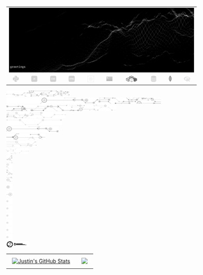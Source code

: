 <table align="center" border="0" cellspacing="0" cellpadding="0">
  <tr>
    <td colspan="10" border="0" cellspacing="0" cellpadding="0" >
      <a href="https://wallpaperaccess.com/black-digital"> 
        <img src="./images/quantized_relief_adjusted_with_sfmono.png" href="https://wallpaperaccess.com/black-digital"/>
      <a>
    </td>
  </tr>
  <tr>
    <td align="center">
      <a href="https://www.python.org/">
        <img src="./images/languages_icons/python-16.png"/>
        </a>
    </td>
    <td align="center">
      <a href="https://developer.mozilla.org/en-US/docs/Web/JavaScript">
        <img src="./images/languages_icons/js-16.png"/>
      </a>
    </td>
    <td align="center">
      <a href="https://developer.mozilla.org/en-US/docs/Web/CSS">
        <img src="./images/languages_icons/css-16.png"/>
      </a>
    </td>
    <td align="center">
      <a href="https://developer.mozilla.org/en-US/docs/Web/HTML">
        <img src="./images/languages_icons/html-16.png"/>
      </a>
    </td>
    <td align="center">
      <a href="https://www.tableau.com/">
        <img src="./images/languages_icons/tableau-logo.png"/>
      </a>
    </td>
    <td align="center">
      <a href="https://www.zsh.org/">
        <img src="./images/languages_icons/terminal-icon-16.png"/>
      </a>
    </td>
    <td align="center">
      <a href="https://docs.microsoft.com/en-us/office/vba">
        <img src="./images/languages_icons/vba-logo.png"/>
      </a>
    </td>
    <td align="center">
      <a href="https://www.postgresql.org/">
        <img src="./images/languages_icons/database-5-16.png"/>
      </a>
    </td>
    <td align="center">
      <a href="https://www.mongodb.com/">
        <img src="./images/languages_icons/mongodb-logo.png"/>
      </a>
    </td>
    <td align="center">
      <a href="https://www.r-project.org/">
        <img src="./images/languages_icons/r-programming-language.png"/>
      </a>
    </td>
  </tr>
</table>

![neural-network-icon-16](./images/neural_network_original_greyscale_02.png "this")<br>
![neural-network-icon-16](./images/neural_network_original_greyscale_10.png "this this")<br>
![neural-network-icon-16](./images/neural_network_original_greyscale_04.png "this this this")<br>
![neural-network-icon-16](./images/neural_network_original_greyscale_11.png "this this this this")<br>
![neural-network-icon-16](./images/neural_network_original_greyscale_06.png "this this this this this")<br>
![neural-network-icon-16](./images/neural_network_original_greyscale_07.png "this this this this this this")<br>
![neural-network-icon-16](./images/neural_network_original_greyscale_09.png "this this this this this this this")<br>
![neural-network-icon-16](./images/neural_network_original_greyscale_17.png "this this this this this this this this")<br>
![neural-network-icon-16](./images/neural_network_original_greyscale_15.png "this this this this this this this this this")<br>
![neural-network-icon-16](./images/neural_network_original_greyscale_12.png "this this this this this this this this this this")<br>
![neural-network-icon-16](./images/neural_network_original_greyscale_21.png "this this this this this this this this this this this")<br>
![neural-network-icon-16](./images/neural_network_original_greyscale_22.png "this this this this this this this this this this this this")<br>
![neural-network-icon-16](./images/neural_network_original_greyscale_13.png "this this this this this this this this this this this this this")<br>
![neural-network-icon-16](./images/neural_network_original_greyscale_25.png "this this this this this this this this this this this this this this")<br>
![neural-network-icon-16](./images/neural_network_original_greyscale_24.png "this this this this this this this this this this this this this this this")<br>
![neural-network-icon-16](./images/neural_network_original_greyscale_26.png "this this this this this this this this this this this this this this this this")<br>
![neural-network-icon-16](./images/neural_network_original_greyscale_26.png "this this this this this this this this this this this this this this this this this")<br>
![neural-network-icon-16](./images/neural_network_original_greyscale_26.png "this this this this this this this this this this this this this this this this this this")<br>
![neural-network-icon-16](./images/neural_network_original_greyscale_26.png "this this this this this this this this this this this this this this this this this this this")<br>
![neural-network-icon-16](./images/neural_network_original_greyscale_26.png "this this this this this this this this this this this this this this this this this this this this")<br>
![neural-network-icon-16](./images/neural_network_original_greyscale_26.png "this this this this this this this this this this this this this this this this this this this this this")<br>
![neural-network-icon-16](./images/hud_cursor_01.gif "this this this this this this this this this this this this this this this this this this this this this this this this this this this")<br>

<table>
  <tr>
    <td>
      <a href="https://github.com/justineichelberger">
        <img align="center" style="margin:0.5rem" src="https://github-readme-stats.vercel.app/api?username=justineichelberger&show_icons=true&line_height=20&count_private=true&title_color=C0C0C0&text_color=C0C0C0&icon_color=C0C0C0&bg_color=0D1117" alt="Justin's GitHub Stats" />
      </a>
    </td>
    <td>
      <a href="https://github.com/justineichelberger">
        <img align="center" style="margin:0.5rem" src="https://github-readme-stats.vercel.app/api/top-langs/?username=justineichelberger&hide=html, css,Jupyter Notebook&title_color=C0C0C0&text_color=C0C0C0&icon_color=C0C0C0&bg_color=0D1117" />
      </a>
    </td>
  </tr>
</table>

<!--

<tr><td align="center">&nbsp;<sub>UNDER CONSTRUCTION</sub></td><tr><br>

<sub>best viewed in 'Default dark' mode</sub><br>

![neural-network-icon-16](neural-network-icon-16.png "this this this this")

![neural-network-icon-16](neural-network-icon-16.png "this this this this this")

![neural-network-icon-16](neural-network-icon-16.png "this this this this this this")

![neural-network-icon-20](neural-network-icon-27.png "this this this this this this this")

![neural-network-icon-16](neural-network-icon-16.png "this this this this this this this this")

![neural-network-icon-16](neural-network-icon-16.png "this this this this this this this this this")

<sub>[·](a "· this text")</sub>

<sub>[·](a "· this text")</sub>

[![name](link to image on GH)](link to your URL)

**justineichelberger/justineichelberger** is a ✨ _special_ ✨ repository because its `README.md` (this file) appears on your GitHub profile.

Here are some ideas to get you started:

- 🔭 I’m currently working on ...
- 🌱 I’m currently learning ...
- 👯 I’m looking to collaborate on ...
- 🤔 I’m looking for help with ...
- 💬 Ask me about ...
- 📫 How to reach me: ...
- 😄 Pronouns: ...
- ⚡ Fun fact: ...

-->
